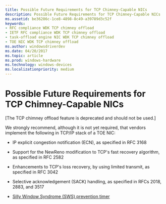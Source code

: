 ```yaml
---
title: Possible Future Requirements for TCP Chimney-Capable NICs
description: Possible Future Requirements for TCP Chimney-Capable NICs
ms.assetid: be36286c-1ce8-4898-8c49-a39789d3c52f
keywords:
- RFC compliance WDK TCP chimney offload
- IETF RFC compliance WDK TCP chimney offload
- task-offload engine NIC WDK TCP chimney offload
- TOE NIC WDK TCP chimney offload
ms.author: windowsdriverdev
ms.date: 04/20/2017
ms.topic: article
ms.prod: windows-hardware
ms.technology: windows-devices
ms.localizationpriority: medium
---
```


# Possible Future Requirements for TCP Chimney-Capable NICs


\[The TCP chimney offload feature is deprecated and should not be used.\]

We strongly recommend, although it is not yet required, that vendors implement the following in TCP/IP stack of a TOE NIC:

-   IP explicit congestion notification (ECN), as specified in RFC 3168

-   Support for the NewReno modification to TCP's fast recovery algorithm, as specified in RFC 2582

-   Enhancements to TCP's loss recovery, by using limited transmit, as specified in RFC 3042

-   Selective acknowledgement (SACK) handling, as specified in RFCs 2018, 2883, and 3517

-   [Silly Window Syndrome (SWS) prevention timer](silly-window-syndrome-prevention-timer.md)

 

 





